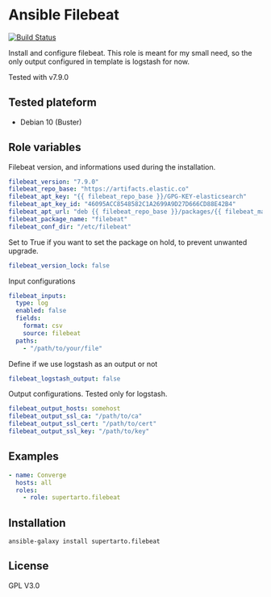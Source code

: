 # Ansible Filebeat
[![Build Status](https://travis-ci.com/supertarto/ansible-filebeat.svg?branch=master)](https://travis-ci.com/supertarto/ansible-filebeat)

Install and configure filebeat.
This role is meant for my small need, so the only output configured in template is logstash for now.

Tested with v7.9.0

## Tested plateform
* Debian 10 (Buster)

## Role variables
Filebeat version, and informations used during the installation.
```yml
filebeat_version: "7.9.0"
filebeat_repo_base: "https://artifacts.elastic.co"
filebeat_apt_key: "{{ filebeat_repo_base }}/GPG-KEY-elasticsearch"
filebeat_apt_key_id: "46095ACC8548582C1A2699A9D27D666CD88E42B4"
filebeat_apt_url: "deb {{ filebeat_repo_base }}/packages/{{ filebeat_major_version }}/apt stable main"
filebeat_package_name: "filebeat"
filebeat_conf_dir: "/etc/filebeat"
```

Set to True if you want to set the package on hold, to prevent unwanted upgrade.
```yml
filebeat_version_lock: false
```

Input configurations
```yml
filebeat_inputs:
  type: log
  enabled: false
  fields:
    format: csv
    source: filebeat
  paths:
    - "/path/to/your/file"
```

Define if we use logstash as an output or not
```yml
filebeat_logstash_output: false
```

Output configurations. Tested only for logstash.
```yml
filebeat_output_hosts: somehost
filebeat_output_ssl_ca: "/path/to/ca"
filebeat_output_ssl_cert: "/path/to/cert"
filebeat_output_ssl_key: "/path/to/key"
```
## Examples
```yml
- name: Converge
  hosts: all
  roles:
    - role: supertarto.filebeat
```
## Installation
```
ansible-galaxy install supertarto.filebeat
```
## License
GPL V3.0
